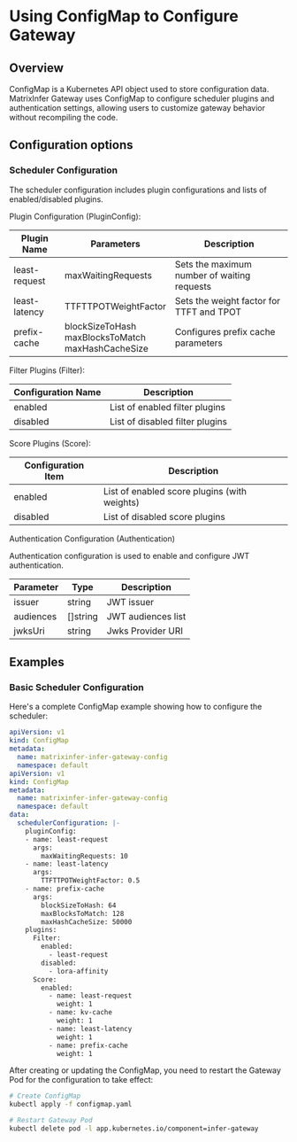 # Using ConfigMap to Configure Gateway

## Overview

ConfigMap is a Kubernetes API object used to store configuration data. MatrixInfer Gateway uses ConfigMap to configure scheduler plugins and authentication settings, allowing users to customize gateway behavior without recompiling the code.

## Configuration options

### Scheduler Configuration

The scheduler configuration includes plugin configurations and lists of enabled/disabled plugins.

Plugin Configuration (PluginConfig):

|Plugin Name|Parameters|Description|
|-|-|-|
|least-request|maxWaitingRequests|Sets the maximum number of waiting requests|
|least-latency|TTFTTPOTWeightFactor|Sets the weight factor for TTFT and TPOT|
|prefix-cache|blockSizeToHash<br>maxBlocksToMatch<br>maxHashCacheSize|Configures prefix cache parameters|

Filter Plugins (Filter):

|Configuration Name|Description|
|-|-|
|enabled|List of enabled filter plugins|
|disabled|List of disabled filter plugins|

Score Plugins (Score):

|Configuration Item|Description|
|-|-|
|enabled|List of enabled score plugins (with weights)|
|disabled|List of disabled score plugins|

Authentication Configuration (Authentication)

Authentication configuration is used to enable and configure JWT authentication.

|Parameter|Type|Description|
|-|-|-|
|issuer|string|JWT issuer|
|audiences|[]string|JWT audiences list|
|jwksUri|string|Jwks Provider  URI|

<!-- Add routing rules here -->

## Examples

<!-- Add examples here -->
### Basic Scheduler Configuration

Here's a complete ConfigMap example showing how to configure the scheduler:

```yaml
apiVersion: v1
kind: ConfigMap
metadata:
  name: matrixinfer-infer-gateway-config
  namespace: default
apiVersion: v1
kind: ConfigMap
metadata:
  name: matrixinfer-infer-gateway-config
  namespace: default
data:
  schedulerConfiguration: |-
    pluginConfig:
    - name: least-request
      args: 
        maxWaitingRequests: 10
    - name: least-latency
      args:
        TTFTTPOTWeightFactor: 0.5
    - name: prefix-cache
      args:
        blockSizeToHash: 64
        maxBlocksToMatch: 128
        maxHashCacheSize: 50000
    plugins:
      Filter:
        enabled:
          - least-request
        disabled:
          - lora-affinity
      Score:
        enabled:
          - name: least-request
            weight: 1
          - name: kv-cache
            weight: 1
          - name: least-latency
            weight: 1
          - name: prefix-cache
            weight: 1
```

After creating or updating the ConfigMap, you need to restart the Gateway Pod for the configuration to take effect:

```bash
# Create ConfigMap
kubectl apply -f configmap.yaml

# Restart Gateway Pod
kubectl delete pod -l app.kubernetes.io/component=infer-gateway
```
